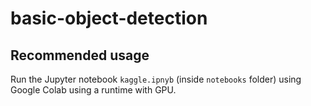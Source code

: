# basic-object-detection

## Recommended usage

Run the Jupyter notebook `kaggle.ipnyb` (inside `notebooks` folder) using Google Colab using a runtime with GPU.
